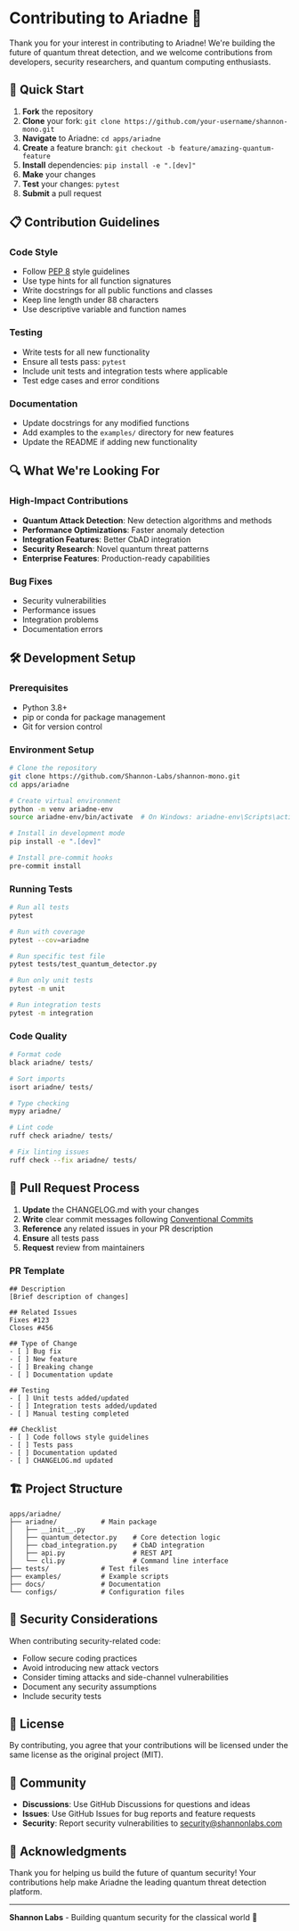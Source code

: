 # Contributing to Ariadne 🔮

Thank you for your interest in contributing to Ariadne! We're building the future of quantum threat detection, and we welcome contributions from developers, security researchers, and quantum computing enthusiasts.

## 🚀 Quick Start

1. **Fork** the repository
2. **Clone** your fork: `git clone https://github.com/your-username/shannon-mono.git`
3. **Navigate** to Ariadne: `cd apps/ariadne`
4. **Create** a feature branch: `git checkout -b feature/amazing-quantum-feature`
5. **Install** dependencies: `pip install -e ".[dev]"`
6. **Make** your changes
7. **Test** your changes: `pytest`
8. **Submit** a pull request

## 📋 Contribution Guidelines

### Code Style
- Follow [PEP 8](https://pep8.org/) style guidelines
- Use type hints for all function signatures
- Write docstrings for all public functions and classes
- Keep line length under 88 characters
- Use descriptive variable and function names

### Testing
- Write tests for all new functionality
- Ensure all tests pass: `pytest`
- Include unit tests and integration tests where applicable
- Test edge cases and error conditions

### Documentation
- Update docstrings for any modified functions
- Add examples to the `examples/` directory for new features
- Update the README if adding new functionality

## 🔍 What We're Looking For

### High-Impact Contributions
- **Quantum Attack Detection**: New detection algorithms and methods
- **Performance Optimizations**: Faster anomaly detection
- **Integration Features**: Better CbAD integration
- **Security Research**: Novel quantum threat patterns
- **Enterprise Features**: Production-ready capabilities

### Bug Fixes
- Security vulnerabilities
- Performance issues
- Integration problems
- Documentation errors

## 🛠 Development Setup

### Prerequisites
- Python 3.8+
- pip or conda for package management
- Git for version control

### Environment Setup
```bash
# Clone the repository
git clone https://github.com/Shannon-Labs/shannon-mono.git
cd apps/ariadne

# Create virtual environment
python -m venv ariadne-env
source ariadne-env/bin/activate  # On Windows: ariadne-env\Scripts\activate

# Install in development mode
pip install -e ".[dev]"

# Install pre-commit hooks
pre-commit install
```

### Running Tests
```bash
# Run all tests
pytest

# Run with coverage
pytest --cov=ariadne

# Run specific test file
pytest tests/test_quantum_detector.py

# Run only unit tests
pytest -m unit

# Run integration tests
pytest -m integration
```

### Code Quality
```bash
# Format code
black ariadne/ tests/

# Sort imports
isort ariadne/ tests/

# Type checking
mypy ariadne/

# Lint code
ruff check ariadne/ tests/

# Fix linting issues
ruff check --fix ariadne/ tests/
```

## 📝 Pull Request Process

1. **Update** the CHANGELOG.md with your changes
2. **Write** clear commit messages following [Conventional Commits](https://conventionalcommits.org/)
3. **Reference** any related issues in your PR description
4. **Ensure** all tests pass
5. **Request** review from maintainers

### PR Template
```
## Description
[Brief description of changes]

## Related Issues
Fixes #123
Closes #456

## Type of Change
- [ ] Bug fix
- [ ] New feature
- [ ] Breaking change
- [ ] Documentation update

## Testing
- [ ] Unit tests added/updated
- [ ] Integration tests added/updated
- [ ] Manual testing completed

## Checklist
- [ ] Code follows style guidelines
- [ ] Tests pass
- [ ] Documentation updated
- [ ] CHANGELOG.md updated
```

## 🏗 Project Structure

```
apps/ariadne/
├── ariadne/           # Main package
│   ├── __init__.py
│   ├── quantum_detector.py    # Core detection logic
│   ├── cbad_integration.py    # CbAD integration
│   ├── api.py                 # REST API
│   └── cli.py                 # Command line interface
├── tests/             # Test files
├── examples/          # Example scripts
├── docs/              # Documentation
└── configs/           # Configuration files
```

## 🔐 Security Considerations

When contributing security-related code:

- Follow secure coding practices
- Avoid introducing new attack vectors
- Consider timing attacks and side-channel vulnerabilities
- Document any security assumptions
- Include security tests

## 📄 License

By contributing, you agree that your contributions will be licensed under the same license as the original project (MIT).

## 🤝 Community

- **Discussions**: Use GitHub Discussions for questions and ideas
- **Issues**: Use GitHub Issues for bug reports and feature requests
- **Security**: Report security vulnerabilities to security@shannonlabs.com

## 🙏 Acknowledgments

Thank you for helping us build the future of quantum security! Your contributions help make Ariadne the leading quantum threat detection platform.

---

**Shannon Labs** - Building quantum security for the classical world 🚀